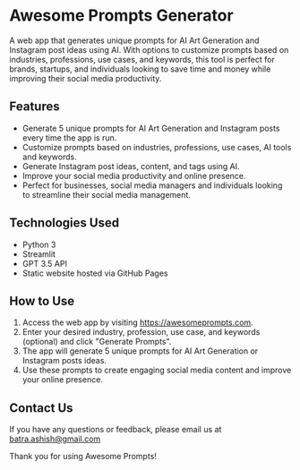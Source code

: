# Awesome Prompts Generator
A web app that generates unique prompts for AI Art Generation and Instagram post ideas using AI. With options to customize prompts based on industries, professions, use cases, and keywords, this tool is perfect for brands, startups, and individuals looking to save time and money while improving their social media productivity.

## Features
- Generate 5 unique prompts for AI Art Generation and Instagram posts every time the app is run.
- Customize prompts based on industries, professions, use cases, AI tools and keywords.
- Generate Instagram post ideas, content, and tags using AI.
- Improve your social media productivity and online presence.
- Perfect for businesses, social media managers and individuals looking to streamline their social media management.

## Technologies Used
- Python 3
- Streamlit
- GPT 3.5 API
- Static website hosted via GitHub Pages

## How to Use
1. Access the web app by visiting https://awesomeprompts.com.
2. Enter your desired industry, profession, use case, and keywords (optional) and click "Generate Prompts".
3. The app will generate 5 unique prompts for AI Art Generation or Instagram posts ideas.
4. Use these prompts to create engaging social media content and improve your online presence.

## Contact Us
If you have any questions or feedback, please email us at batra.ashish@gmail.com

Thank you for using Awesome Prompts!

